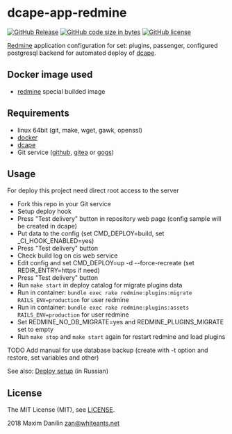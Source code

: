 # dcape-app-redmine

[![GitHub Release][1]][2] [![GitHub code size in bytes][3]]() [![GitHub license][4]][5]

[1]: https://img.shields.io/github/release/dopos/dcape-app-redmine.svg
[2]: https://github.com/dopos/dcape-app-redmine/releases
[3]: https://img.shields.io/github/languages/code-size/dopos/dcape-app-redmine.svg
[4]: https://img.shields.io/github/license/dopos/dcape-app-redmine.svg
[5]: LICENSE

[Redmine](https://en.wikipedia.org/wiki/Redmine) application configuration for set: plugins, passenger, configured postgresql backend for automated deploy of [dcape](https://github.com/dopos/dcape).

## Docker image used

* [redmine](https://hub.docker.com/r/abhinand12/redmine3.4-plugins-passenger/) special builded image

## Requirements

* linux 64bit (git, make, wget, gawk, openssl)
* [docker](http://docker.io)
* [dcape](https://github.com/dopos/dcape)
* Git service ([github](https://github.com), [gitea](https://gitea.io) or [gogs](https://gogs.io))

## Usage

For deploy this project need direct root access to the server

* Fork this repo in your Git service
* Setup deploy hook 
* Press "Test delivery" button in repository web page (config sample will be created in dcape)
* Put data to the config (set CMD_DEPLOY=build, set _CI_HOOK_ENABLED=yes)
* Press "Test delivery" button
* Check build log on cis web service 
* Edit config and set CMD_DEPLOY=up -d --force-recreate (set REDIR_ENTRY=https if need)
* Press "Test delivery" button
* Run `make start` in deploy catalog for migrate plugins data
* Run in container: `bundle exec rake redmine:plugins:migrate RAILS_ENV=production` for user redmine
* Run in container: `bundle exec rake redmine:plugins:assets RAILS_ENV=production` for user redmine
* Set REDMINE_NO_DB_MIGRATE=yes and REDMINE_PLUGINS_MIGRATE set to empty
* Run `make stop` and `make start` again for restart redmine and load plugins

TODO
Add manual for use database backup (create with -t option and restore, set variables and other)

See also: [Deploy setup](https://github.com/dopos/dcape/blob/master/DEPLOY.md) (in Russian)

## License

The MIT License (MIT), see [LICENSE](LICENSE).

2018 Maxim Danilin <zan@whiteants.net>
